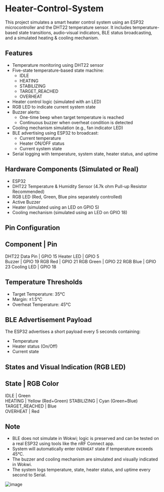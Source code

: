 # Heater-Control-System

This project simulates a smart heater control system using an ESP32 microcontroller and the DHT22 temperature sensor. It includes temperature-based state transitions, audio-visual indicators, BLE status broadcasting, and a simulated heating & cooling mechanism.

## Features

- Temperature monitoring using DHT22 sensor
- Five-state temperature-based state machine:
  - IDLE
  - HEATING
  - STABILIZING
  - TARGET_REACHED
  - OVERHEAT
- Heater control logic (simulated with an LED)
- RGB LED to indicate current system state
- Buzzer alerts:
  - One-time beep when target temperature is reached
  - Continuous buzzer when overheat condition is detected
- Cooling mechanism simulation (e.g., fan indicator LED)
- BLE advertising using ESP32 to broadcast:
  - Current temperature
  - Heater ON/OFF status
  - Current system state
- Serial logging with temperature, system state, heater status, and uptime

## Hardware Components (Simulated or Real)

- ESP32
- DHT22 Temperature & Humidity Sensor (4.7k ohm Pull-up Resistor Recommended)
- RGB LED (Red, Green, Blue pins separately controlled)
- Active Buzzer
- Heater (simulated using an LED on GPIO 5)
- Cooling mechanism (simulated using an LED on GPIO 18)

## Pin Configuration

 Component        | Pin     
---------------------------
 DHT22 Data Pin   | GPIO 15 
 Heater LED       | GPIO 5  
 Buzzer           | GPIO 19 
 RGB Red          | GPIO 21 
 RGB Green        | GPIO 22 
 RGB Blue         | GPIO 23 
 Cooling LED      | GPIO 18 

## Temperature Thresholds

- Target Temperature: 35°C
- Margin: ±1.5°C
- Overheat Temperature: 45°C

## BLE Advertisement Payload

The ESP32 advertises a short payload every 5 seconds containing:
- Temperature
- Heater status (On/Off)
- Current state


## States and Visual Indication (RGB LED)

 State            | RGB Color      
-----------------------------------
 IDLE             | Green           
 HEATING          | Yellow (Red+Green) 
 STABILIZING      | Cyan (Green+Blue)  
 TARGET_REACHED   | Blue            
 OVERHEAT         | Red             

## Note

- BLE does not simulate in Wokwi; logic is preserved and can be tested on a real ESP32 using tools like the nRF Connect app.
- System will automatically enter `OVERHEAT` state if temperature exceeds 45°C.
- The buzzer and cooling mechanism are simulated and visually indicated in Wokwi.
- The system logs temperature, state, heater status, and uptime every second to Serial.


![image](https://github.com/user-attachments/assets/826675a9-5d96-4aa1-9560-5fea51a6a790)


